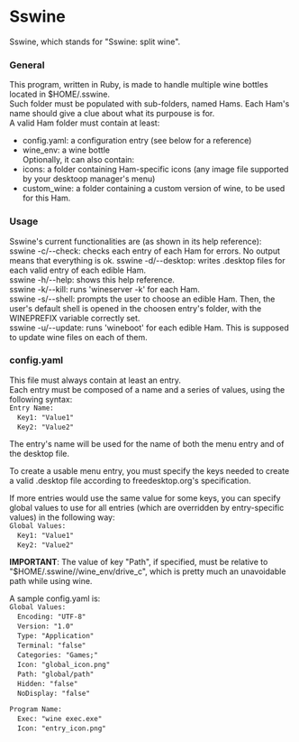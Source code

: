 # Sswine
Sswine, which stands for "Sswine: split wine".

### General
This program, written in Ruby, is made to handle multiple wine bottles located
in $HOME/.sswine.  
Such folder must be populated with sub-folders, named Hams. Each Ham's name
should give a clue about what its purpouse is for.  
A valid Ham folder must contain at least:  
- config.yaml: a configuration entry (see below for a reference)  
- wine_env: a wine bottle  
Optionally, it can also contain:  
- icons: a folder containing Ham-specific icons (any image file supported by
         your desktoop manager's menu)  
- custom_wine: a folder containing a custom version of wine, to be used for
               this Ham.

### Usage
Sswine's current functionalities are (as shown in its help reference):  
sswine -c/--check: checks each entry of each Ham for errors. No output means
                   that everything is ok.
sswine -d/--desktop: writes .desktop files for each valid entry of each
                     edible Ham.  
sswine -h/--help: shows this help reference.  
sswine -k/--kill: runs 'wineserver -k' for each Ham.  
sswine -s/--shell: prompts the user to choose an edible Ham. Then, the user's
                   default shell is opened in the choosen entry's folder, with
                   the WINEPREFIX variable correctly set.  
sswine -u/--update: runs 'wineboot' for each edible Ham. This is supposed to
                    update wine files on each of them.  

### config.yaml
This file must always contain at least an entry.  
Each entry must be composed of a name and a series of values, using the
following syntax:  
`Entry Name:`  
&emsp;`Key1: "Value1"`  
&emsp;`Key2: "Value2"`  

The entry's name will be used for the name of both the menu entry and of the
desktop file.

To create a usable menu entry, you must specify the keys needed to create a
valid .desktop file according to freedesktop.org's specification.  

If more entries would use the same value for some keys, you can specify global
values to use for all entries (which are overridden by entry-specific values)
in the following way:  
`Global Values:`  
&emsp;`Key1: "Value1"`  
&emsp;`Key2: "Value2"`  

**IMPORTANT**: The value of key "Path", if specified, must be relative to
"$HOME/.sswine/<Ham>/wine_env/drive_c", which is pretty much an unavoidable
path while using wine.  

A sample config.yaml is:  
`Global Values:`  
&emsp;`Encoding: "UTF-8"`  
&emsp;`Version: "1.0"`  
&emsp;`Type: "Application"`  
&emsp;`Terminal: "false"`  
&emsp;`Categories: "Games;"`  
&emsp;`Icon: "global_icon.png"`  
&emsp;`Path: "global/path"`  
&emsp;`Hidden: "false"`  
&emsp;`NoDisplay: "false"`  

`Program Name:`  
&emsp;`Exec: "wine exec.exe"`  
&emsp;`Icon: "entry_icon.png"`  

